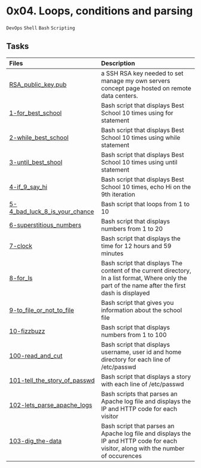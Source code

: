 # 0x04. Loops, conditions and parsing
``DevOps`` ``Shell`` ``Bash`` ``Scripting``

## Tasks
|Files|Description|
|:------|:------------|
[RSA_public_key.pub](./0-RSA_public_key.pub) | a SSH RSA key needed to set manage my own servers concept page hosted on remote data centers.
[1-for_best_school](./1-for_best_school) | Bash script that displays Best School 10 times using for statement
[2-while_best_school](./2-while_best_school) | Bash script that displays Best School 10 times using while statement
[3-until_best_shool](./3-until_best_school) | Bash script that displays Best School 10 times using until statement
[4-if_9_say_hi](./4-if_9_say_hi) | Bash script that displays Best School 10 times, echo Hi on the 9th iteration
[5-4_bad_luck_8_is_your_chance](./5-4_bad_luck_8_is_your_chance) | Bash script that loops from 1 to 10
[6-superstitious_numbers](./6-superstitious_numbers) | Bash script that displays numbers from 1 to 20
[7-clock](./7-clock) | Bash script that displays the time for 12 hours and 59 minutes
[8-for_ls](./8-for_ls) | Bash script that displays The content of the current directory, In a list format, Where only the part of the name after the first dash is displayed
[9-to_file_or_not_to_file](./9-to_file_or_not_to_file) | Bash script that gives you information about the school file
[10-fizzbuzz](./10-fizzbuzz) | Bash script that displays numbers from 1 to 100
[100-read_and_cut](./100-read_and_cut) | Bash script that displays username, user id and home directory for each line of /etc/passwd
[101-tell_the_story_of_passwd](./101-tell_the_story_of_passwd) | Bash script that displays a story with each line of /etc/passwd
[102-lets_parse_apache_logs](./102-lets_parse_apache_logs) | Bash scripts that parses an Apache log file and displays the IP and HTTP code for each visitor
[103-dig_the-data](./103-dig_the-data) | Bash script that parses an Apache log file and displays the IP and HTTP code for each visitor, along with the number of occurences
